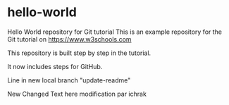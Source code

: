 # hello-world
Hello World repository for Git tutorial
This is an example repository for the Git tutorial on https://www.w3schools.com

This repository is built step by step in the tutorial.

It now includes steps for GitHub.

Line in new local branch "update-readme"

New Changed Text here
modification par ichrak 